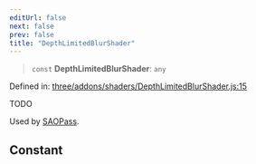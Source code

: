 ```yaml
---
editUrl: false
next: false
prev: false
title: "DepthLimitedBlurShader"
---
```


> `const` **DepthLimitedBlurShader**: `any`

Defined in: [three/addons/shaders/DepthLimitedBlurShader.js:15](https://github.com/DefinitelyMaybe/three-i18n/blob/fa57b79433d1c349ffb23a78727299c8d4190136/three/addons/shaders/DepthLimitedBlurShader.js#L15)

TODO

Used by [SAOPass](/addons/classes/saopass/).

## Constant
